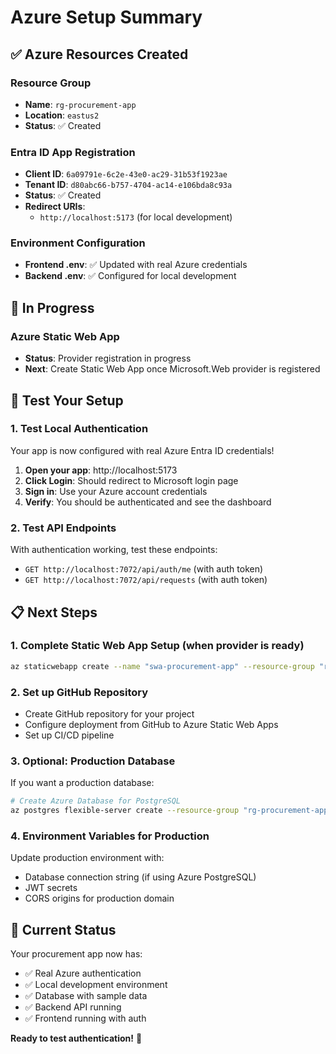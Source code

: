 # Azure Setup Summary

## ✅ Azure Resources Created

### Resource Group
- **Name**: `rg-procurement-app`
- **Location**: `eastus2`
- **Status**: ✅ Created

### Entra ID App Registration
- **Client ID**: `6a09791e-6c2e-43e0-ac29-31b53f1923ae`
- **Tenant ID**: `d80abc66-b757-4704-ac14-e106bda8c93a`
- **Status**: ✅ Created
- **Redirect URIs**: 
  - `http://localhost:5173` (for local development)

### Environment Configuration
- **Frontend .env**: ✅ Updated with real Azure credentials
- **Backend .env**: ✅ Configured for local development

## 🔄 In Progress

### Azure Static Web App
- **Status**: Provider registration in progress
- **Next**: Create Static Web App once Microsoft.Web provider is registered

## 🧪 Test Your Setup

### 1. Test Local Authentication
Your app is now configured with real Azure Entra ID credentials!

1. **Open your app**: http://localhost:5173
2. **Click Login**: Should redirect to Microsoft login page
3. **Sign in**: Use your Azure account credentials
4. **Verify**: You should be authenticated and see the dashboard

### 2. Test API Endpoints
With authentication working, test these endpoints:
- `GET http://localhost:7072/api/auth/me` (with auth token)
- `GET http://localhost:7072/api/requests` (with auth token)

## 📋 Next Steps

### 1. Complete Static Web App Setup (when provider is ready)
```bash
az staticwebapp create --name "swa-procurement-app" --resource-group "rg-procurement-app" --location "eastus2" --sku "Free"
```

### 2. Set up GitHub Repository
- Create GitHub repository for your project
- Configure deployment from GitHub to Azure Static Web Apps
- Set up CI/CD pipeline

### 3. Optional: Production Database
If you want a production database:
```bash
# Create Azure Database for PostgreSQL
az postgres flexible-server create --resource-group "rg-procurement-app" --name "postgres-procurement-app" --location "eastus2" --admin-user "procurement_admin" --admin-password "YourSecurePassword123!" --sku-name "Standard_B1ms" --storage-size 32
```

### 4. Environment Variables for Production
Update production environment with:
- Database connection string (if using Azure PostgreSQL)
- JWT secrets
- CORS origins for production domain

## 🎉 Current Status
Your procurement app now has:
- ✅ Real Azure authentication
- ✅ Local development environment
- ✅ Database with sample data
- ✅ Backend API running
- ✅ Frontend running with auth

**Ready to test authentication!** 🚀
